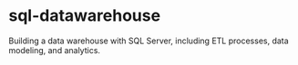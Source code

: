 # sql-datawarehouse
Building a data warehouse with SQL Server, including ETL processes, data modeling, and analytics.
